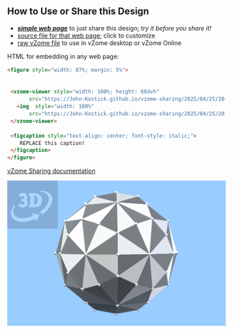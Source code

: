 
## How to Use or Share this Design

 - [***simple web page***](<https://John-Kostick.github.io/vzome-sharing/2025/04/25/20-52-21-Trackball/>) to just share this design; *try it before you share it!*
 - [source file for that web page](<https://github.com/John-Kostick/vzome-sharing/edit/main/2025/04/25/20-52-21-Trackball/index.md>); click to customize
 - [raw vZome file](<https://raw.githubusercontent.com/John-Kostick/vzome-sharing/main/2025/04/25/20-52-21-Trackball/Trackball.vZome>) to use in vZome desktop or vZome Online
 
 HTML for embedding in any web page:
 ```html
<figure style="width: 87%; margin: 5%">
  
  
  <vzome-viewer style="width: 100%; height: 60dvh" 
        src="https://John-Kostick.github.io/vzome-sharing/2025/04/25/20-52-21-Trackball/Trackball.vZome" >
    <img  style="width: 100%"
        src="https://John-Kostick.github.io/vzome-sharing/2025/04/25/20-52-21-Trackball/Trackball.png" >
  </vzome-viewer>

  <figcaption style="text-align: center; font-style: italic;">
     REPLACE this caption!
  </figcaption>
</figure>

 ```

[vZome Sharing documentation](https://vzome.github.io/vzome/sharing.html#how-it-works)

![Image](<Trackball.png>)

